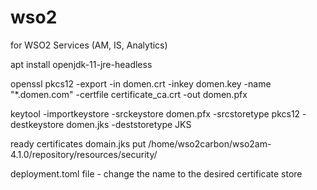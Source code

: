 # wso2
for WSO2 Services (AM, IS, Analytics)

apt install openjdk-11-jre-headless

openssl pkcs12 -export -in domen.crt -inkey domen.key -name "*.domen.com" -certfile certificate_ca.crt -out domen.pfx

keytool -importkeystore -srckeystore domen.pfx -srcstoretype pkcs12 -destkeystore domen.jks -deststoretype JKS

ready certificates domain.jks put /home/wso2carbon/wso2am-4.1.0/repository/resources/security/

deployment.toml file - change the name to the desired certificate store
